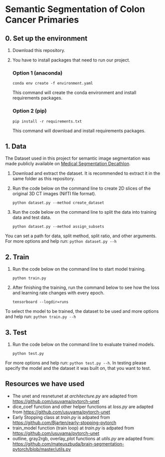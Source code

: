 # Semantic Segmentation of Colon Cancer Primaries

## 0. Set up the environment

1) Download this repository.
2) You have to install packages that need to run our project. 
    ### Option 1 (anaconda) 
    ```
    conda env create -f environment.yaml
    ```
    This command will create the conda environment and install requirements packages.

    ### Option 2 (pip)
    ```
    pip install -r requirements.txt
    ```
    This command will download and install requirements packages.

## 1. Data

The Dataset used in this project for semantic image segmentation was made publicly available on [Medical Segmentation Decathlon](http://medicaldecathlon.com/index.html). 

1) Download and extract the dataset. It is recommended to extract it in the same folder as this repository.

2) Run the code below on the command line to create 2D slices of the original 3D CT images (NifTI file format).
    ```
    python dataset.py --method create_dataset 
    ```

3) Run the code below on the command line to split the data into training data and test data.
    ```
    python dataset.py --method assign_subsets
    ```

You can set a path for data, split method, split ratio, and other arguments. For more options and help run: `python dataset.py --h`

## 2. Train
1) Run the code below on the command line to start model training. 
    ```
    python train.py
    ```
2) After finishing the training, run the command below to see how the loss and learning rate changes with every epoch.
    ```
    tensorboard --logdir=runs
    ```

To select the model to be trained, the dataset to be used and more options and help run: `python train.py --h`

## 3. Test
1) Run the code below on the command line to evaluate trained models. 
    ```
    python test.py
    ```
For more options and help run: `python test.py --h`. In testing please specify the model and the dataset it was built on, that you want to test.

## Resources we have used
- The unet and resnetunet at *architecture.py* are adapted from https://github.com/usuyama/pytorch-unet
- dice_coef function and other helper functions at *loss.py* are adapted from https://github.com/usuyama/pytorch-unet
- Early Stopping class at *train.py* is adpated from https://github.com/Bjarten/early-stopping-pytorch
- train_model function (train loop) at *train.py* is adpated from https://github.com/usuyama/pytorch-unet
- outline, gray2rgb, overlay_plot functions at *utils.py* are adapted from: https://github.com/mateuszbuda/brain-segmentation-pytorch/blob/master/utils.py
